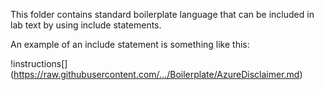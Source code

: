 This folder contains standard boilerplate language that can be included in lab text by using include statements.

An example of an include statement is something like this:


!instructions\[\](https://raw.githubusercontent.com/.../Boilerplate/AzureDisclaimer.md)
